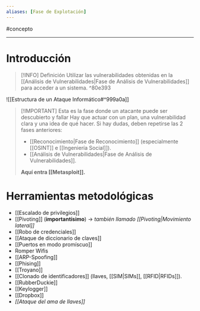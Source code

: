 ```yaml
---
aliases: [Fase de Explotación]
---
```


#concepto 

---
# Introducción
> [!INFO] Definición
> Utilizar las vulnerabilidades obtenidas en la [[Análisis de Vulnerabilidades|Fase de Análisis de Vulnerabilidades]] para acceder a un sistema.
^80e393

![[Estructura de un Ataque Informático#^999a0a]]

> [!IMPORTANT] Esta es la fase donde un atacante puede ser descubierto y fallar
> Hay que actuar con un plan, una vulnerabilidad clara y una idea de qué hacer.
> Si hay dudas, deben repetirse las 2 fases anteriores:
> - [[Reconocimiento|Fase de Reconocimiento]] (especialmente [[OSINT]] e [[Ingeniería Social]]).
> - [[Análisis de Vulnerabilidades|Fase de Análisis de Vulnerabilidades]].
> 
> **Aquí entra [[Metasploit]].**

# Herramientas metodológicas
- [[Escalado de privilegios]]
- [[Pivoting]] (**importantísimo**) -> *también llamado [[Pivoting|Movimiento lateral]]*
- [[Robo de credenciales]]
- [[Ataque de diccionario de claves]]
- [[Puertos en modo promíscuo]]
- Romper Wifis
- [[ARP-Spoofing]]
- [[Phising]]
- [[Troyano]]
- [[Clonado de identificadores]] (llaves, [[SIM|SIMs]], [[RFID|RFIDs]]).
- [[RubberDuckie]]
- [[Keylogger]]
- [[Dropbox]]
- *[[Ataque del ama de llaves]]*
